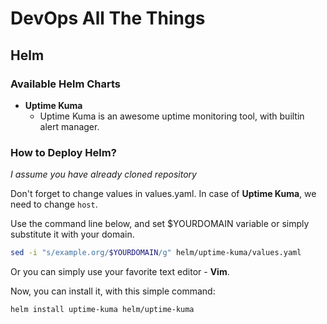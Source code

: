 # DevOps All The Things 

## Helm

### Available Helm Charts

- **Uptime Kuma**
    - Uptime Kuma is an awesome uptime monitoring tool, with builtin alert manager.

### How to Deploy Helm?

*I assume you have already cloned repository*

Don't forget to change values in values.yaml.
In case of **Uptime Kuma**, we need to change `host`.

Use the command line below, and set $YOURDOMAIN variable or simply substitute it with your domain.

```bash
sed -i "s/example.org/$YOURDOMAIN/g" helm/uptime-kuma/values.yaml
```

Or you can simply use your favorite text editor - **Vim**.

Now, you can install it, with this simple command:

```bash
helm install uptime-kuma helm/uptime-kuma
```



